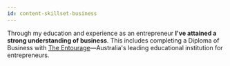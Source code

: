 ```yaml
---
id: content-skillset-business
---
```


Through my education and experience as an entrepreneur **I've attained a strong
understanding of business**. This includes completing a Diploma of Business
with [The Entourage](https://www.the-entourage.edu.au/)—Australia's leading
educational institution for entrepreneurs.
